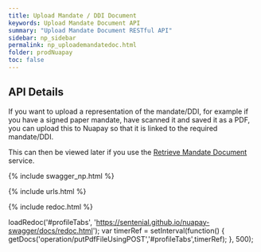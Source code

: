 ```yaml
---
title: Upload Mandate / DDI Document
keywords: Upload Mandate Document API
summary: "Upload Mandate Document RESTful API"
sidebar: np_sidebar
permalink: np_uploademandatedoc.html
folder: prodNuapay
toc: false
---
```


## API Details

If you want to upload a representation of the mandate/DDI, for example if you have a signed paper mandate, have scanned it and saved it as a PDF, you can upload this to Nuapay so that it is linked to the required mandate/DDI.

This can then be viewed later if you use the [Retrieve Mandate Document](np_retrievemandatedoc.html) service.

{% include swagger_np.html %}

{% include urls.html %}


<ul id="profileTabs" class="nav nav-tabs">
    
   
</ul>
   
{% include redoc.html %}
   
loadRedoc('#profileTabs', 'https://sentenial.github.io/nuapay-swagger/docs/redoc.html');
var timerRef = setInterval(function() { getDocs('operation/putPdfFileUsingPOST','#profileTabs',timerRef); }, 500);


</script>


<div id="mydiv"></div>
</div>
</div>




<!--{% include swaggerlink.html %}-->
